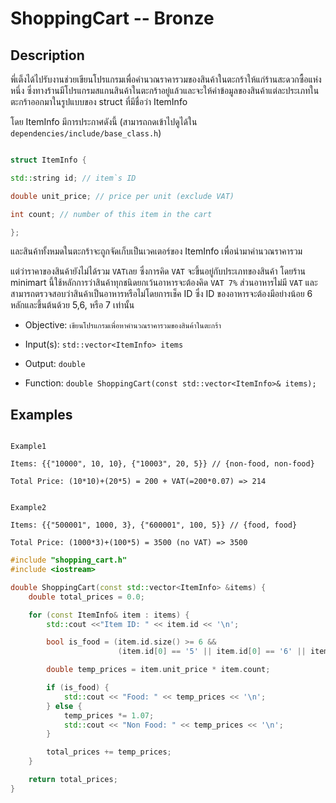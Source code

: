 # ShoppingCart -- Bronze

## Description

พี่เต็งได้ไปรับงานช่วยเขียนโปรแกรมเพื่อคำนวณราคารวมของสินค้าในตะกร้าให้แก่ร้านสะดวกซื้อแห่งหนึ่ง ซึ่งทางร้านมีโปรแกรมสแกนสินค้าในตะกร้าอยู่แล้วและจะให้ค่าข้อมูลของสินค้าแต่ละประเภทในตะกร้าออกมาในรูปแบบของ struct ที่มีชื่อว่า ItemInfo

  

โดย ItemInfo มีการประกาศดังนี้ (สามารถกดเข้าไปดูได้ใน `dependencies/include/base_class.h`)

```C++

struct ItemInfo {

std::string id; // item`s ID

double unit_price; // price per unit (exclude VAT)

int count; // number of this item in the cart

};

```

  

และสินค้าทั้งหมดในตะกร้าจะถูกจัดเก็บเป็นเวคเตอร์ของ ItemInfo เพื่อนำมาคำนวณราคารวม

  

แต่ว่าราคาของสินค้ายังไม่ได้รวม `VAT`เลย ซึ่งการคิด `VAT` จะขึ้นอยู่กับประเภทของสินค้า โดยร้าน minimart นี้ใช้หลักการว่าสินค้าทุกชนิดยกเว้นอาหารจะต้องคิด `VAT 7%` ส่วนอาหารไม่มี `VAT` และสามารถตรวจสอบว่าสินค้าเป็นอาหารหรือไม่โดยการเช็ค ID ซึ่ง ID ของอาหารจะต้องมีอย่างน้อย 6 หลักและขึ้นต้นด้วย 5,6, หรือ 7 เท่านั้น

- Objective: `เขียนโปรแกรมเพื่อหาคำนวณราคารวมของสินค้าในตะกร้า`

- Input(s): `std::vector<ItemInfo> items`

- Output: `double`

- Function: `double ShoppingCart(const std::vector<ItemInfo>& items);`

  

## Examples

  

```

Example1

Items: {{"10000", 10, 10}, {"10003", 20, 5}} // {non-food, non-food}

Total Price: (10*10)+(20*5) = 200 + VAT(=200*0.07) => 214

```

  

```

Example2

Items: {{"500001", 1000, 3}, {"600001", 100, 5}} // {food, food}

Total Price: (1000*3)+(100*5) = 3500 (no VAT) => 3500

```


```cpp
#include "shopping_cart.h"
#include <iostream>

double ShoppingCart(const std::vector<ItemInfo> &items) {
    double total_prices = 0.0;

    for (const ItemInfo& item : items) {
        std::cout <<"Item ID: " << item.id << '\n';

        bool is_food = (item.id.size() >= 6 &&
                        (item.id[0] == '5' || item.id[0] == '6' || item.id[0] == '7'));

        double temp_prices = item.unit_price * item.count;

        if (is_food) {
            std::cout << "Food: " << temp_prices << '\n';
        } else {
            temp_prices *= 1.07;
            std::cout << "Non Food: " << temp_prices << '\n';
        }

        total_prices += temp_prices;
    }

    return total_prices;
}

```
